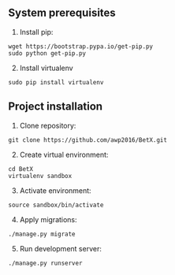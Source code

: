 
System prerequisites
--------------------

1. Install pip:

  ```
  wget https://bootstrap.pypa.io/get-pip.py
  sudo python get-pip.py
  ```

2. Install virtualenv

  ```
  sudo pip install virtualenv
  ```

Project installation
--------------------

1. Clone repository:

  ```
  git clone https://github.com/awp2016/BetX.git
  ```

2. Create virtual environment:

  ```
  cd BetX
  virtualenv sandbox
  ```

3. Activate environment:

  ```
  source sandbox/bin/activate
  ```

4. Apply migrations:

  ```
  ./manage.py migrate
  ```

5. Run development server:

  ```
  ./manage.py runserver
  ```
